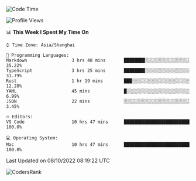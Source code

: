 <!--START_SECTION:waka-->
![Code Time](http://img.shields.io/badge/Code%20Time-1%2C713%20hrs%2022%20mins-blue)

![Profile Views](http://img.shields.io/badge/Profile%20Views-8-blue)

📊 **This Week I Spent My Time On** 

```text
⌚︎ Time Zone: Asia/Shanghai

💬 Programming Languages: 
Markdown                 3 hrs 48 mins       ████████░░░░░░░░░░░░░░░░░   35.22% 
TypeScript               3 hrs 25 mins       ████████░░░░░░░░░░░░░░░░░   31.79% 
Rust                     1 hr 19 mins        ███░░░░░░░░░░░░░░░░░░░░░░   12.28% 
YAML                     45 mins             █░░░░░░░░░░░░░░░░░░░░░░░░   6.99% 
JSON                     22 mins             ░░░░░░░░░░░░░░░░░░░░░░░░░   3.45%

🔥 Editors: 
VS Code                  10 hrs 47 mins      █████████████████████████   100.0%

💻 Operating System: 
Mac                      10 hrs 47 mins      █████████████████████████   100.0%

```


 Last Updated on 08/10/2022 08:19:22 UTC
<!--END_SECTION:waka-->

![CodersRank](https://cr-skills-chart-widget.azurewebsites.net/api/api?username=BugenZhao&padding=16&tooltip=true&branding=false&sort-by-score=true&skills=Rust%2C%20Swift%2C%20C%2C%20TypeScript%2C%20Java%2C%20Go%2C%20Dart%2C%20C%2B%2B%2C%20Python%2C%20Assembly%2C%20Shell%2C%20Kotlin)
